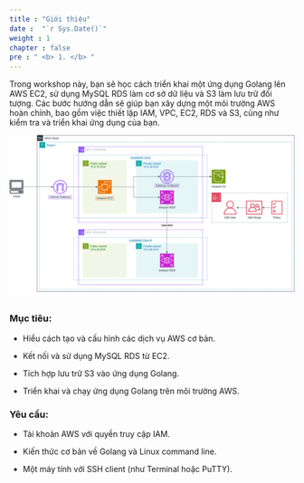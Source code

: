 ```yaml
---
title : "Giới thiệu"
date :  "`r Sys.Date()`" 
weight : 1 
chapter : false
pre : " <b> 1. </b> "
---
```

Trong workshop này, bạn sẽ học cách triển khai một ứng dụng Golang lên AWS EC2, sử dụng MySQL RDS làm cơ sở dữ liệu và S3 làm lưu trữ đối tượng. Các bước hướng dẫn sẽ giúp bạn xây dựng một môi trường AWS hoàn chỉnh, bao gồm việc thiết lập IAM, VPC, EC2, RDS và S3, cũng như kiểm tra và triển khai ứng dụng của bạn.

![Workshop Architecture](/images/workshop_architecture.png)

### Mục tiêu:

- Hiểu cách tạo và cấu hình các dịch vụ AWS cơ bản.

- Kết nối và sử dụng MySQL RDS từ EC2.

- Tích hợp lưu trữ S3 vào ứng dụng Golang.

- Triển khai và chạy ứng dụng Golang trên môi trường AWS.

### Yêu cầu:

- Tài khoản AWS với quyền truy cập IAM.

- Kiến thức cơ bản về Golang và Linux command line.

- Một máy tính với SSH client (như Terminal hoặc PuTTY).